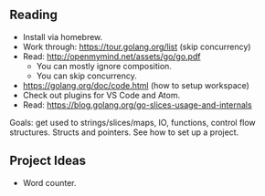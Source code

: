 ## Reading

* Install via homebrew.
* Work through: https://tour.golang.org/list (skip concurrency)
* Read: http://openmymind.net/assets/go/go.pdf
  * You can mostly ignore composition.
  * You can skip concurrency.
* https://golang.org/doc/code.html (how to setup workspace)
* Check out plugins for VS Code and Atom.
* Read: https://blog.golang.org/go-slices-usage-and-internals

Goals: get used to strings/slices/maps, IO, functions, control flow
structures. Structs and pointers. See how to set up a project.

## Project Ideas

* Word counter.
